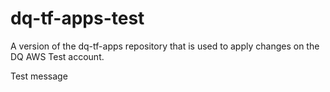 # dq-tf-apps-test
A version of the dq-tf-apps repository that is used to apply changes on the DQ AWS Test account.

Test message
